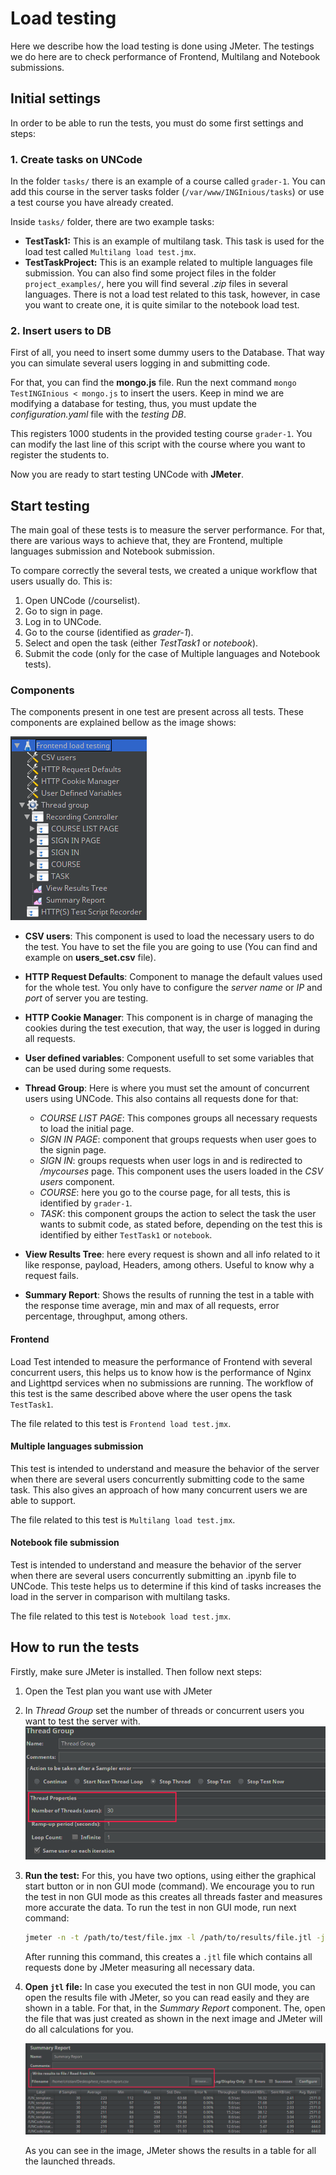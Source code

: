 # Load testing

Here we describe how the load testing is done using JMeter. The testings we do here are to
check performance of Frontend, Multilang and Notebook submissions.

## Initial settings

In order to be able to run the tests, you must do some first settings and steps:

### 1. Create tasks on UNCode

In the folder `tasks/` there is an example of a course called `grader-1`. You can add this
course in the server tasks folder (`/var/www/INGInious/tasks`) or use a test course you have already created.

Inside `tasks/` folder, there are two example tasks:

- **TestTask1:** This is an example of multilang task. This task is used for the load test called
`Multilang load test.jmx`.
- **TestTaskProject:** This is an example related to multiple languages file submission. You can also
 find some project files in the folder `project_examples/`, here you will find several *.zip*
 files in several languages. There is not a load test related to this task, however, in case you
 want to create one, it is quite similar to the notebook load test.

### 2. Insert users to DB

First of all, you need to insert some dummy users to the Database. That way you can simulate
several users logging in and submitting code.

For that, you can find the **mongo.js** file. Run the next command
`mongo TestINGInious < mongo.js` to insert the users. Keep in mind we are modifying a database for
testing, thus, you must update the _configuration.yaml_ file with the *testing DB*.

This registers 1000 students in the provided testing course `grader-1`. You can modify the last line of this
 script with the course where you want to register the students to.

Now you are ready to start testing UNCode with **JMeter**.

## Start testing

The main goal of these tests is to measure the server performance. For that, there are various ways
to achieve that, they are Frontend, multiple languages submission and Notebook submission.

To compare correctly the several tests, we created a unique workflow that users usually do. This
is:

1. Open UNCode (/courselist).
2. Go to sign in page.
3. Log in to UNCode.
4. Go to the course (identified as _grader-1_).
5. Select and open the task (either _TestTask1_ or _notebook_).
6. Submit the code (only for the case of Multiple languages and Notebook tests).

### Components

The components present in one test are present across all tests. These components are explained
bellow as the image shows:

![Test components](images/tests_components.png)

- **CSV users**: This component is used to load the necessary users to do the test. You have to set the file you are going to use (You can find and example on **users_set.csv** file).
- **HTTP Request Defaults**: Component to manage the default values used for the whole test. You only have to configure the _server name_ or _IP_ and _port_ of server you are testing.
- **HTTP Cookie Manager**: This component is in charge of managing the cookies during the test execution, that way, the user is logged in during all requests.
- **User defined variables**: Component usefull to set some variables that can be used during some
requests.
- **Thread Group**: Here is where you must set the amount of concurrent users using UNCode. This
also contains all requests done for that:
  - _COURSE LIST PAGE_: This compones groups all necessary requests to load the initial page.
  - _SIGN IN PAGE_: component that groups requests when user goes to the signin page.
  - _SIGN IN_: groups requests when user logs in and is redirected to _/mycourses_ page. This
  component uses the users loaded in the _CSV users_ component.
  - _COURSE_: here you go to the course page, for all tests, this is identified by `grader-1`.
  - _TASK_: this component groups the action to select the task the user wants to submit code, as
  stated before, depending on the test this is identified by either `TestTask1` or `notebook`.

- **View Results Tree**:  here every request is shown and all info related to it like response,
payload, Headers, among others. Useful to know why a request fails.
- **Summary Report**: Shows the results of running the test in a table with the response time
average, min and max of all requests, error percentage, throughput, among others.

#### Frontend

Load Test intended to measure the performance of Frontend with several concurrent users, this
helps us to know how is the performance of Nginx and Lighttpd services when no submissions are running. The workflow of this test is the same described above where the user opens the task `TestTask1`.

The file related to this test is `Frontend load test.jmx`.

#### Multiple languages submission

This test is intended to understand and measure the behavior of the server when there are several users concurrently submitting code to the same task. This also gives an approach of how many concurrent users we are able to support.

The file related to this test is `Multilang load test.jmx`.

#### Notebook file submission

Test is intended to understand and measure the behavior of the server when there are several users concurrently submitting an .ipynb file to UNCode. This teste helps us to determine if this kind of
tasks increases the load in the server in comparison with multilang tasks.

The file related to this test is `Notebook load test.jmx`.

## How to run the tests

Firstly, make sure JMeter is installed. Then follow next steps:

1. Open the Test plan you want use with JMeter
2. In _Thread Group_ set the number of threads or concurrent users you want to test the server with.
    ![Threads or users setting](images/thread_group.png)

3. **Run the test:**
    For this, you have two options, using either the graphical start button or in non
    GUI mode (command). We encourage you to run the test in non GUI mode as this creates all
    threads faster and measures more accurate the data.
    To run the test in non GUI mode, run next command:

    ```bash
    jmeter -n -t /path/to/test/file.jmx -l /path/to/results/file.jtl -j /path/to/log/file.log
    ```

    After running this command, this creates a `.jtl` file which contains all requests done by
    JMeter measuring all necessary data.

4. **Open `jtl` file:**
    In case you executed the test in non GUI mode, you can open the results file with JMeter, so
    you can read easily and they are shown in a table. For that, in the _Summary Report_
    component. The, open the file that was just created as shown in the next image and JMeter will
    do all calculations for you.

    ![Open jtl report](images/summary_report.png)

    As you can see in the image, JMeter shows the results in a table for all the launched threads.
